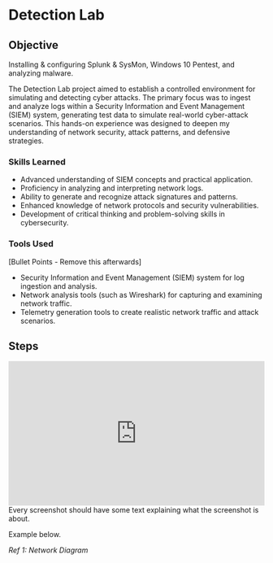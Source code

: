 # Detection Lab

## Objective
Installing & configuring Splunk & SysMon, Windows 10 Pentest, and analyzing malware.

The Detection Lab project aimed to establish a controlled environment for simulating and detecting cyber attacks. The primary focus was to ingest and analyze logs within a Security Information and Event Management (SIEM) system, generating test data to simulate real-world cyber-attack scenarios. This hands-on experience was designed to deepen my understanding of network security, attack patterns, and defensive strategies.

### Skills Learned

- Advanced understanding of SIEM concepts and practical application.
- Proficiency in analyzing and interpreting network logs.
- Ability to generate and recognize attack signatures and patterns.
- Enhanced knowledge of network protocols and security vulnerabilities.
- Development of critical thinking and problem-solving skills in cybersecurity.

### Tools Used
[Bullet Points - Remove this afterwards]

- Security Information and Event Management (SIEM) system for log ingestion and analysis.
- Network analysis tools (such as Wireshark) for capturing and examining network traffic.
- Telemetry generation tools to create realistic network traffic and attack scenarios.

## Steps
<div style="padding:56.25% 0 0 0;position:relative;"><iframe src="https://player.vimeo.com/video/987409629?badge=0&amp;autopause=0&amp;player_id=0&amp;app_id=58479" frameborder="0" allow="autoplay; fullscreen; picture-in-picture; clipboard-write" style="position:absolute;top:0;left:0;width:100%;height:100%;" title="Splunk Install WinVm for portfolio"></iframe></div><script src="https://player.vimeo.com/api/player.js"></script>
Every screenshot should have some text explaining what the screenshot is about.

Example below.

*Ref 1: Network Diagram*

